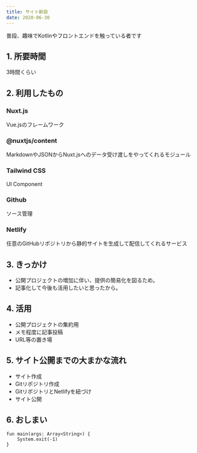 ```yaml
---
title: サイト新設
date: 2020-06-30
---
```


普段、趣味でKotlinやフロントエンドを触っている者です<br/>

## 1. 所要時間
3時間くらい

## 2. 利用したもの

### Nuxt.js
Vue.jsのフレームワーク

### @nuxtjs/content
MarkdownやJSONからNuxt.jsへのデータ受け渡しをやってくれるモジュール

### Tailwind CSS
UI Component

### Github
ソース管理

### Netlify
任意のGitHubリポジトリから静的サイトを生成して配信してくれるサービス

## 3. きっかけ
- 公開プロジェクトの増加に伴い、提供の簡易化を図るため。
- 記事化して今後も活用したいと思ったから。

## 4. 活用
- 公開プロジェクトの集約用
- メモ程度に記事投稿
- URL等の置き場

## 5. サイト公開までの大まかな流れ
- サイト作成
- Gitリポジトリ作成
- GitリポジトリとNetlifyを紐づけ
- サイト公開

## 6. おしまい

```kotlin[Main.kt]
fun main(args: Array<String>) {
    System.exit(-1)
}
```
